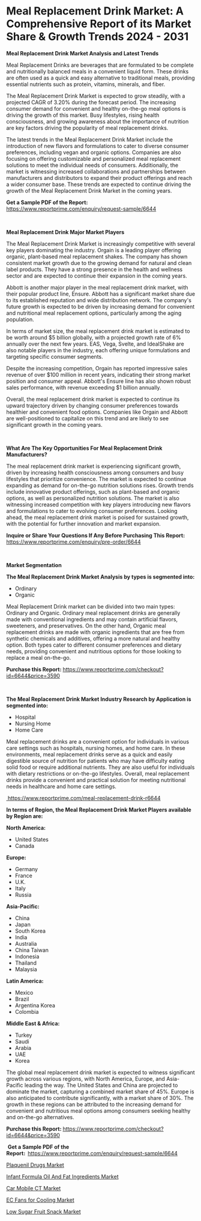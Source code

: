 <p><h1>Meal Replacement Drink Market: A Comprehensive Report of its Market Share & Growth Trends 2024 - 2031</h1></p><p><strong>Meal Replacement Drink Market Analysis and Latest Trends</strong></p>
<p><p>Meal Replacement Drinks are beverages that are formulated to be complete and nutritionally balanced meals in a convenient liquid form. These drinks are often used as a quick and easy alternative to traditional meals, providing essential nutrients such as protein, vitamins, minerals, and fiber.</p><p>The Meal Replacement Drink Market is expected to grow steadily, with a projected CAGR of 3.20% during the forecast period. The increasing consumer demand for convenient and healthy on-the-go meal options is driving the growth of this market. Busy lifestyles, rising health consciousness, and growing awareness about the importance of nutrition are key factors driving the popularity of meal replacement drinks.</p><p>The latest trends in the Meal Replacement Drink Market include the introduction of new flavors and formulations to cater to diverse consumer preferences, including vegan and organic options. Companies are also focusing on offering customizable and personalized meal replacement solutions to meet the individual needs of consumers. Additionally, the market is witnessing increased collaborations and partnerships between manufacturers and distributors to expand their product offerings and reach a wider consumer base. These trends are expected to continue driving the growth of the Meal Replacement Drink Market in the coming years.</p></p>
<p><strong>Get a Sample PDF of the Report:&nbsp;</strong> <a href="https://www.reportprime.com/enquiry/request-sample/6644">https://www.reportprime.com/enquiry/request-sample/6644</a></p>
<p>&nbsp;</p>
<p><strong>Meal Replacement Drink Major Market Players</strong></p>
<p><p>The Meal Replacement Drink Market is increasingly competitive with several key players dominating the industry. Orgain is a leading player offering organic, plant-based meal replacement shakes. The company has shown consistent market growth due to the growing demand for natural and clean label products. They have a strong presence in the health and wellness sector and are expected to continue their expansion in the coming years.</p><p>Abbott is another major player in the meal replacement drink market, with their popular product line, Ensure. Abbott has a significant market share due to its established reputation and wide distribution network. The company's future growth is expected to be driven by increasing demand for convenient and nutritional meal replacement options, particularly among the aging population.</p><p>In terms of market size, the meal replacement drink market is estimated to be worth around $5 billion globally, with a projected growth rate of 6% annually over the next few years. EAS, Vega, Svelte, and IdealShake are also notable players in the industry, each offering unique formulations and targeting specific consumer segments.</p><p>Despite the increasing competition, Orgain has reported impressive sales revenue of over $100 million in recent years, indicating their strong market position and consumer appeal. Abbott's Ensure line has also shown robust sales performance, with revenue exceeding $1 billion annually.</p><p>Overall, the meal replacement drink market is expected to continue its upward trajectory driven by changing consumer preferences towards healthier and convenient food options. Companies like Orgain and Abbott are well-positioned to capitalize on this trend and are likely to see significant growth in the coming years.</p></p>
<p>&nbsp;</p>
<p><strong>What Are The Key Opportunities For Meal Replacement Drink Manufacturers?</strong></p>
<p><p>The meal replacement drink market is experiencing significant growth, driven by increasing health consciousness among consumers and busy lifestyles that prioritize convenience. The market is expected to continue expanding as demand for on-the-go nutrition solutions rises. Growth trends include innovative product offerings, such as plant-based and organic options, as well as personalized nutrition solutions. The market is also witnessing increased competition with key players introducing new flavors and formulations to cater to evolving consumer preferences. Looking ahead, the meal replacement drink market is poised for sustained growth, with the potential for further innovation and market expansion.</p></p>
<p><strong>Inquire or Share Your Questions If Any Before Purchasing This Report:</strong> <a href="https://www.reportprime.com/enquiry/pre-order/6644">https://www.reportprime.com/enquiry/pre-order/6644</a></p>
<p>&nbsp;</p>
<p><strong>Market Segmentation</strong></p>
<p><strong>The Meal Replacement Drink Market Analysis by types is segmented into:</strong></p>
<p><ul><li>Ordinary</li><li>Organic</li></ul></p>
<p><p>Meal Replacement Drink market can be divided into two main types: Ordinary and Organic. Ordinary meal replacement drinks are generally made with conventional ingredients and may contain artificial flavors, sweeteners, and preservatives. On the other hand, Organic meal replacement drinks are made with organic ingredients that are free from synthetic chemicals and additives, offering a more natural and healthy option. Both types cater to different consumer preferences and dietary needs, providing convenient and nutritious options for those looking to replace a meal on-the-go.</p></p>
<p><strong>Purchase this Report:&nbsp;</strong><a href="https://www.reportprime.com/checkout?id=6644&price=3590">https://www.reportprime.com/checkout?id=6644&price=3590</a></p>
<p>&nbsp;</p>
<p><strong>The Meal Replacement Drink Market Industry Research by Application is segmented into:</strong></p>
<p><ul><li>Hospital</li><li>Nursing Home</li><li>Home Care</li></ul></p>
<p><p>Meal replacement drinks are a convenient option for individuals in various care settings such as hospitals, nursing homes, and home care. In these environments, meal replacement drinks serve as a quick and easily digestible source of nutrition for patients who may have difficulty eating solid food or require additional nutrients. They are also useful for individuals with dietary restrictions or on-the-go lifestyles. Overall, meal replacement drinks provide a convenient and practical solution for meeting nutritional needs in healthcare and home care settings.</p></p>
<p><a href="https://www.reportprime.com/meal-replacement-drink-r6644">&nbsp;https://www.reportprime.com/meal-replacement-drink-r6644</a></p>
<p><strong>In terms of Region, the Meal Replacement Drink Market Players available by Region are:</strong></p>
<p>
    <p> <strong> North America: </strong>
        <ul>
            <li>United States</li>
            <li>Canada</li>
        </ul>
        </p> 
    <p> <strong> Europe: </strong>
        <ul>
            <li>Germany</li>
            <li>France</li>
            <li>U.K.</li>
            <li>Italy</li>
            <li>Russia</li>
        </ul>
        </p> 
    <p> <strong> Asia-Pacific: </strong>
        <ul>
            <li>China</li>
            <li>Japan</li>
            <li>South Korea</li>
            <li>India</li>
            <li>Australia</li>
            <li>China Taiwan</li>
            <li>Indonesia</li>
            <li>Thailand</li>
            <li>Malaysia</li>
        </ul>
        </p> 
    <p> <strong> Latin America: </strong>
        <ul>
            <li>Mexico</li>
            <li>Brazil</li>
            <li>Argentina Korea</li>
            <li>Colombia</li>
        </ul>
        </p> 
    <p> <strong> Middle East & Africa: </strong>
        <ul>
            <li>Turkey</li>
            <li>Saudi</li>
            <li>Arabia</li>
            <li>UAE</li>
            <li>Korea</li>
        </ul>
    </p>
    </p>
<p><p>The global meal replacement drink market is expected to witness significant growth across various regions, with North America, Europe, and Asia-Pacific leading the way. The United States and China are projected to dominate the market, capturing a combined market share of 45%. Europe is also anticipated to contribute significantly, with a market share of 30%. The growth in these regions can be attributed to the increasing demand for convenient and nutritious meal options among consumers seeking healthy and on-the-go alternatives.</p></p>
<p><strong>Purchase this Report: </strong><a href="https://www.reportprime.com/checkout?id=6644&price=3590">https://www.reportprime.com/checkout?id=6644&price=3590</a></p>
<p>&nbsp;<strong>Get a Sample PDF of the Report:&nbsp;&nbsp;</strong><a href="https://www.reportprime.com/enquiry/request-sample/6644">https://www.reportprime.com/enquiry/request-sample/6644</a></p>
<p><strong></strong></p>
<p><p><a href="https://issuu.com/reportprime-2/docs/plaquenil-drugs-market-size-2030.pptx">Plaquenil Drugs Market</a></p><p><a href="https://github.com/airdrophunter675/Market-Research-Report-List-1/blob/main/infant-formula-oil-and-fat-ingredients-market.md">Infant Formula Oil And Fat Ingredients Market</a></p><p><a href="https://issuu.com/reportprime-2/docs/car-mobile-ct-market-size-2030.pptx">Car Mobile CT Market</a></p><p><a href="https://medium.com/@hesterorn/ec-fans-for-cooling-industry-analysis-report-its-market-size-share-trends-by-application-dd83477ff189">EC Fans for Cooling Market</a></p><p><a href="https://github.com/ayamsauke86/Market-Research-Report-List-1/blob/main/low-sugar-fruit-snack-market.md">Low Sugar Fruit Snack Market</a></p></p>